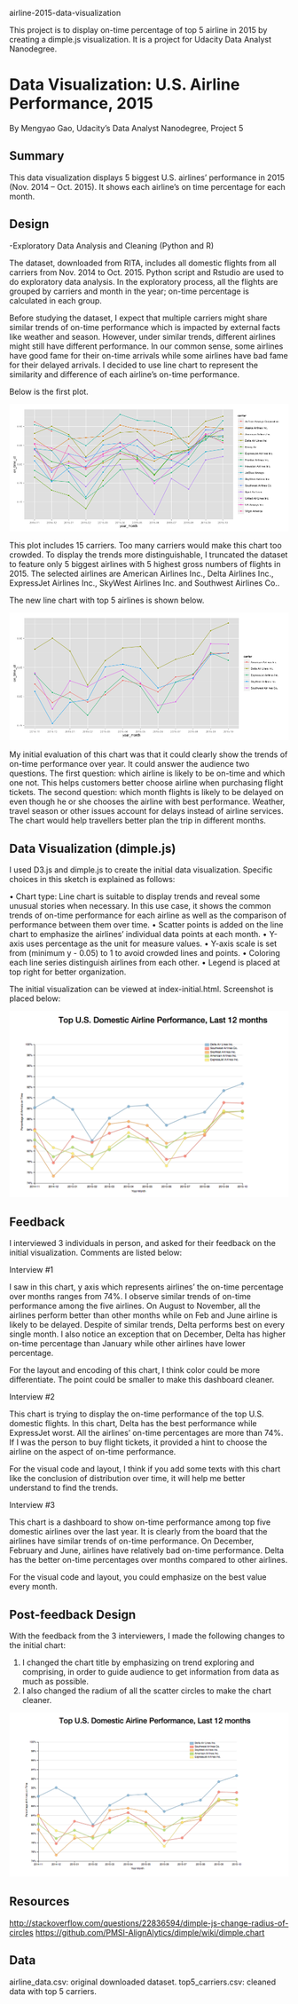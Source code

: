 airline-2015-data-visualization

This project is to display on-time percentage of top 5 airline in 2015 by creating a dimple.js visualization. It is a project for Udacity Data Analyst Nanodegree.


# Data Visualization: U.S. Airline Performance, 2015

By Mengyao Gao, Udacity’s Data Analyst Nanodegree, Project 5

## Summary

This data visualization displays 5 biggest U.S. airlines’ performance in 2015 (Nov. 2014 – Oct. 2015). It shows each airline’s on time percentage for each month. 

## Design

-Exploratory Data Analysis and Cleaning (Python and R)

The dataset, downloaded from RITA, includes all domestic flights from all carriers from Nov. 2014 to Oct. 2015. Python script and Rstudio are used to do exploratory data analysis. In the exploratory process, all the flights are grouped by carriers and month in the year; on-time percentage is calculated in each group. 

Before studying the dataset, I expect that multiple carriers might share similar trends of on-time performance which is impacted by external facts like weather and season. However, under similar trends, different airlines might still have different performance. In our common sense, some airlines have good fame for their on-time arrivals while some airlines have bad fame for their delayed arrivals. I decided to use line chart to represent the similarity and difference of each airline’s on-time performance.

Below is the first plot.
 
![alt tag](https://github.com/MengoDB/airline-2015-data-visualization/blob/master/Rplot.png)

This plot includes 15 carriers. Too many carriers would make this chart too crowded. To display the trends more distinguishable, I truncated the dataset to feature only 5 biggest airlines with 5 highest gross numbers of flights in 2015. The selected airlines are American Airlines Inc., Delta Airlines Inc., ExpressJet Airlines Inc., SkyWest Airlines Inc. and Southwest Airlines Co..

The new line chart with top 5 airlines is shown below.

![alt tag](https://github.com/MengoDB/airline-2015-data-visualization/blob/master/Rplot02_top5.png)
 
My initial evaluation of this chart was that it could clearly show the trends of on-time performance over year. It could answer the audience two questions. The first question: which airline is likely to be on-time and which one not. This helps customers better choose airline when purchasing flight tickets. The second question: which month flights is likely to be delayed on even though he or she chooses the airline with best performance. Weather, travel season or other issues account for delays instead of airline services. The chart would help travellers better plan the trip in different months.

## Data Visualization (dimple.js)

I used D3.js and dimple.js to create the initial data visualization. Specific choices in this sketch is explained as follows:

•	Chart type: Line chart is suitable to display trends and reveal some unusual stories when necessary. In this use case, it shows the common trends of on-time performance for each airline as well as the comparison of performance between them over time.
•	Scatter points is added on the line chart to emphasize the airlines’ individual data points at each month.
•	Y-axis uses percentage as the unit for measure values.
•	Y-axis scale is set from (minimum y - 0.05) to 1 to avoid crowded lines and points.
•	Coloring each line series distinguish airlines from each other.
•	Legend is placed at top right for better organization.

The initial visualization can be viewed at index-initial.html. Screenshot is placed below:

![alt tag](https://github.com/MengoDB/airline-2015-data-visualization/blob/master/initial.png)

## Feedback

I interviewed 3 individuals in person, and asked for their feedback on the initial visualization. Comments are listed below:

Interview #1

I saw in this chart, y axis which represents airlines’ the on-time percentage over months ranges from 74%. I observe similar trends of on-time performance among the five airlines. On August to November, all the airlines perform better than other months while on Feb and June airline is likely to be delayed. Despite of similar trends, Delta performs best on every single month. I also notice an exception that on December, Delta has higher on-time percentage than January while other airlines have lower percentage.

For the layout and encoding of this chart, I think color could be more differentiate. The point could be smaller to make this dashboard cleaner.


Interview #2

This chart is trying to display the on-time performance of the top U.S. domestic flights. In this chart, Delta has the best performance while ExpressJet worst. All the airlines’ on-time percentages are more than 74%. If I was the person to buy flight tickets,  it provided a hint to choose the airline on the aspect of on-time performance.

For the visual code and layout, I think if you add some texts with this chart like the conclusion of distribution over time, it will help me better understand to find the trends.

Interview #3

This chart is a dashboard to show on-time performance among top five domestic airlines over the last year. It is clearly from the board that the airlines have similar trends of on-time performance. On December, February and June, airlines have relatively bad on-time performance. Delta has the better on-time percentages over months compared to other airlines.

For the visual code and layout, you could emphasize on the best value every month.

## Post-feedback Design

With the feedback from the 3 interviewers, I made the following changes to the initial chart:

1.	I changed the chart title by emphasizing on trend exploring and comprising, in order to guide audience to get information from data as much as possible.
2.	I also changed the radium of all the scatter circles to make the chart cleaner.

![alt tag](https://github.com/MengoDB/airline-2015-data-visualization/blob/master/final.png)

## Resources

http://stackoverflow.com/questions/22836594/dimple-js-change-radius-of-circles
https://github.com/PMSI-AlignAlytics/dimple/wiki/dimple.chart

## Data
airline_data.csv: original downloaded dataset.
top5_carriers.csv: cleaned data with top 5 carriers.
